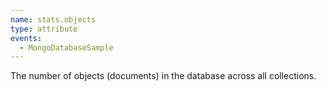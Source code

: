 ```yaml
---
name: stats.objects
type: attribute
events:
  - MongoDatabaseSample
---
```


The number of objects (documents) in the database across all collections.